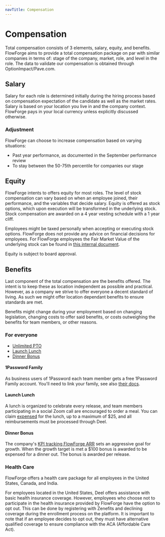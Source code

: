 ```yaml
---
navTitle: Compensation
---
```


# Compensation

Total compensation consists of 3 elements, salary, equity, and benefits.
FlowForge aims to provide a total compensation package on par with similar
companies in terms of: stage of the company, market, role, and level in the role.
The data to validate our compensation is obtained through OptionImpact/Pave.com.

## Salary

Salary for each role is determined initially during the hiring process based
on compensation expectation of the candidate as well as the market rates. Salary
is based on your location you live in and the company context. FlowForge pays in
your local currency unless explicitly discussed otherwise.

### Adjustment

FlowForge can choose to increase compensation based on varying situations:
- Past year performance, as documented in the September performance review
- To stay between the 50-75th percentile for companies our stage

## Equity

FlowForge intents to offers equity for most roles. The level of stock compensation
can vary based on when an employee joined, their performance, and the variables
that decide salary. Equity is offered as stock options, which upon
execution will be transformed in the underlying stock. Stock compensation are
awarded on a 4 year vesting schedule with a 1 year cliff.

Employees might be taxed personally when accepting or executing stock options.
FlowForge does not provide any advice on financial decisions for employees. For
FlowForge employees the Fair Market Value of the underlying stock can be found
in [this internal document](https://docs.google.com/document/d/1_DmqzQ5rmjYHlBvF5owJpj3JVR_BlJUg_S-pwfRtA5g).

Equity is subject to board approval.

## Benefits

Last component of the total compensation are the benefits offered. The intent is
to keep these as location independent as possible and practical. However, as a
company we strive to offer everyone a decent standard of living. As such we might
offer location dependant benefits to ensure standards are met.

Benefits might change during your employment based on changing legislation,
changing costs to offer said benefits, or costs outweighing the benefits for team
members, or other reasons.

### For everyone

- [Unlimited PTO](./leave#vacation-policy)
- [Launch Lunch](../development/releases/process#launch-lunch)
- [Dinner Bonus](#dinner-bonus)

#### 1Password Family

As business users of 1Password each team member gets a free 1Password Family
account. You'll need to link your family, see also [their docs](https://support.1password.com/link-family/).

#### Launch Lunch

A lunch is organized to celebrate every release, and team members participating in a social Zoom call are encouraged to order a meal. You can claim [expensed](./expenses) for the lunch, up to a maximum of $25, and all reimbursements must be processed through Deel.

#### Dinner Bonus

The company's [KPI tracking FlowForge ARR](../company/achieving-success.md#kpi)
sets an aggressive goal for growth. When the growth target is met a $100 bonus is
awarded to be expensed for a dinner out. The bonus is awarded per release.

### Health Care

FlowForge offers a health care package for all employees in the United States, Canada, and India. 

For employees located in the United States, Deel offers assistance with basic health insurance coverage. However, employees who choose not to participate in the health insurance provided by FlowForge have the option to opt out. This can be done by registering with Zenefits and declining coverage during the enrollment process on the platform. It is important to note that if an employee decides to opt out, they must have alternative qualified coverage to ensure compliance with the ACA (Affordable Care Act).
